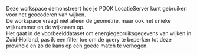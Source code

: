 
Deze workspace demonstreert hoe je PDOK LocatieServer kunt gebruiken voor het geocoderen van wijken.    
De workspace vraagt niet alleen de geometrie, maar ook het unieke wijknummer en de wijknaam op.    
Het gaat in de voorbeelddataset om energiegebruiksgegevens van wijken in Zuid-Holland, pas ik een filter toe om de query te beperken tot deze provincie en zo de kans op een goede match te verhogen.
